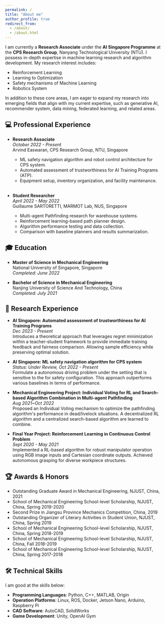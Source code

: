 ```yaml
---
permalink: /
title: "About me"
author_profile: true
redirect_from: 
  - /about/
  - /about.html
---
```


I am currently a **Research Associate** under the **AI Singapore Programme** at the **CPS Research Group**, Nanyang Technological University (NTU). I possess in-depth expertise in machine learning research and algorithm development. My research interest includes:
  - Reinforcement Learning
  - Learning to Optimization
  - Safety mechanisms of Machine Learning
  - Robotics System

In addition to these core areas, I am eager to expand my research into emerging fields that align with my current expertise, such as generative AI, recommender system, data mining, federated learning, and related areas.

## 💻 Professional Experience

- **Research Associate**   
  *October 2022 - Present*  
  Arvind Easwaran, CPS Research Group, NTU, Singapore  
  - ML safety navigation algorithm and robot control architecture for CPS system. 
  - Automated assessment of trustworthiness for AI Training Programs (ATP).
  - Equipment setup, inventory organization, and facility maintenance.  
  <br/>

- **Student Researcher**  
  *April 2022 - May 2022*   
  Guillaume SARTORETTI, MARMOT Lab, NUS, Singapore  
  - Multi-agent Pathfinding research for warehouse systems.
  - Reinforcement learning-based path planner design.
  - Algorithm performance testing and data collection.
  - Comparison with baseline planners and results summarization.

## 🎓 Education

- **Master of Science in Mechanical Engineering**  
  National University of Singapore, Singapore  
  *Completed: June 2022*

- **Bachelor of Science in Mechanical Engineering**  
  Nanjing University of Science And Technology, China  
  *Completed: July 2021*

## 🔬 Research Experience

- **AI Singapore: Automated assessment of trustworthiness for AI Training Programs**  
  *Dec 2023 - Present*  
  Introduces a theoretical approach that leverages regret minimization within a teacher-student framework to provide immediate training feedback and fairness comparison. Allowing sample efficiency while preserving optimal solution. 

- **AI Singapore: ML safety navigation algorithm for CPS system**  
  *Status: Under Review, Oct 2022 - Present*  
  Formulate a autonomous driving problem under the setting that is sensitive to the for safety configuration. This approach outperforms various baselines in terms of performance.

- **Mechanical Engineering Project: Individual Voting for RL and Search-based Algorithm Combination in Multi-agent Pathfinding**  
  *Aug 2021~Oct 2022*  
  Proposed an Individual Voting mechanism to optimize the pathfinding algorithm's performance in dead/livelock situations. A decentralized RL algorithm and a centralized search-based algorithm are learned to combine.  

- **Final Year Project: Reinforcement Learning in Continuous Control Problem**  
  *Sept 2020 - May 2021*  
  Implemented a RL-based algorithm for robust manipulator operation using RGB image inputs and Cartesian coordinate outputs. Achieved autonomous grasping for diverse workpiece structures.

## 🏆 Awards & Honors
- Outstanding Graduate Award in Mechanical Engineering, NJUST, China, 2021
- School of Mechanical Engineering School-level Scholarship, NJUST, China, Spring 2019-2020
- Second Prize in Jiangsu Province Mechanics Competition, China, 2019
- Outstanding Organizer of Literary Activities in Student Union, NJUST, China, Spring 2019
- School of Mechanical Engineering School-level Scholarship, NJUST, China, Spring 2018-2019 
- School of Mechanical Engineering School-level Scholarship, NJUST, China, Fall 2018-2019 
- School of Mechanical Engineering School-level Scholarship, NJUST, China, Spring 2017-2018 

## 🛠️ Technical Skills
I am good at the skills below:
- **Programming Languages**: Python, C++, MATLAB, Origin
- **Operation Platforms**: Linux, ROS, Docker, Jetson Nano, Arduino, Raspberry Pi
- **CAD Software**: AutoCAD, SolidWorks
- **Game Development**: Unity, OpenAI Gym

